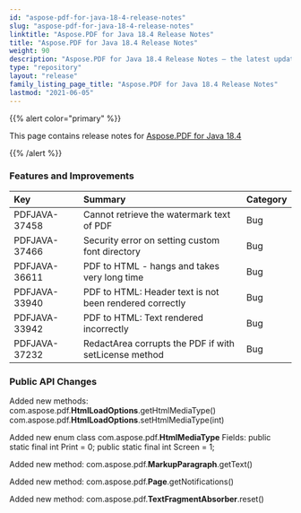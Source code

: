 ```yaml
---
id: "aspose-pdf-for-java-18-4-release-notes"
slug: "aspose-pdf-for-java-18-4-release-notes"
linktitle: "Aspose.PDF for Java 18.4 Release Notes"
title: "Aspose.PDF for Java 18.4 Release Notes"
weight: 90
description: "Aspose.PDF for Java 18.4 Release Notes – the latest updates and fixes."
type: "repository"
layout: "release"
family_listing_page_title: "Aspose.PDF for Java 18.4 Release Notes"
lastmod: "2021-06-05"
---
```


{{% alert color="primary" %}}

This page contains release notes for [Aspose.PDF for Java 18.4](https://releases.aspose.com/java/repo/com/aspose/aspose-pdf/18.4)

{{% /alert %}}
### **Features and Improvements**

|**Key**|**Summary**|**Category**|
| :- | :- | :- |
|PDFJAVA-37458|Cannot retrieve the watermark text of PDF|Bug|
|PDFJAVA-37466|Security error on setting custom font directory|Bug|
|PDFJAVA-36611|PDF to HTML - hangs and takes very long time|Bug|
|PDFJAVA-33940|PDF to HTML: Header text is not been rendered correctly|Bug|
|PDFJAVA-33942|PDF to HTML: Text rendered incorrectly|Bug|
|PDFJAVA-37232|RedactArea corrupts the PDF if with setLicense method|Bug|
### **Public API Changes**
Added new methods:
com.aspose.pdf.**HtmlLoadOptions**.getHtmlMediaType()
com.aspose.pdf.**HtmlLoadOptions**.setHtmlMediaType(int)

Added new enum class com.aspose.pdf.**HtmlMediaType**
Fields:
public static final int Print = 0;
public static final int Screen = 1;

Added new method:
com.aspose.pdf.**MarkupParagraph**.getText()

Added new method:
com.aspose.pdf.**Page**.getNotifications()

Added new method:
com.aspose.pdf.**TextFragmentAbsorber**.reset()
